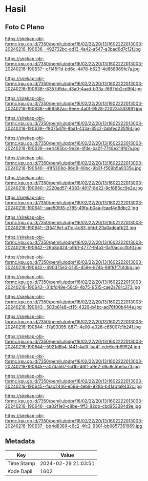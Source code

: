 # Hasil

## Foto C Plano

https://sirekap-obj-formc.kpu.go.id/7350/pemilu/pdpr/16/02/22/20/13/1602222013003-20240216-190636--492732bc-cd13-4a42-a547-a3bad6d7c12f.jpg

https://sirekap-obj-formc.kpu.go.id/7350/pemilu/pdpr/16/02/22/20/13/1602222013003-20240216-190637--cf145f1d-bd6c-4478-b623-4d858969fe7a.jpg

https://sirekap-obj-formc.kpu.go.id/7350/pemilu/pdpr/16/02/22/20/13/1602222013003-20240216-190638--8357d9da-d3a0-4aad-b33a-f667bb2cd9f4.jpg

https://sirekap-obj-formc.kpu.go.id/7350/pemilu/pdpr/16/02/22/20/13/1602222013003-20240216-190638--d69582ac-9eee-4a0f-9528-22023c535991.jpg

https://sirekap-obj-formc.kpu.go.id/7350/pemilu/pdpr/16/02/22/20/13/1602222013003-20240216-190639--f8075d79-8ba1-433a-85c2-2abfed235f94.jpg

https://sirekap-obj-formc.kpu.go.id/7350/pemilu/pdpr/16/02/22/20/13/1602222013003-20240216-190639--ee4485bc-9e2e-4fde-ba0f-7748e214fd7a.jpg

https://sirekap-obj-formc.kpu.go.id/7350/pemilu/pdpr/16/02/22/20/13/1602222013003-20240216-190640--41f5308d-86d8-40bc-9b3f-f569b5a9335e.jpg

https://sirekap-obj-formc.kpu.go.id/7350/pemilu/pdpr/16/02/22/20/13/1602222013003-20240216-190640--2220ad57-4083-4817-8d22-8cf885cc9e2e.jpg

https://sirekap-obj-formc.kpu.go.id/7350/pemilu/pdpr/16/02/22/20/13/1602222013003-20240216-190641--aae505f8-c785-49fa-b0aa-fcaef4d8dbc2.jpg

https://sirekap-obj-formc.kpu.go.id/7350/pemilu/pdpr/16/02/22/20/13/1602222013003-20240216-190641--2f5419ef-a11c-4c83-bfdd-20a0adeafb22.jpg

https://sirekap-obj-formc.kpu.go.id/7350/pemilu/pdpr/16/02/22/20/13/1602222013003-20240216-190642--26b8d424-b9b1-4777-94a3-0af0accc0bf0.jpg

https://sirekap-obj-formc.kpu.go.id/7350/pemilu/pdpr/16/02/22/20/13/1602222013003-20240216-190642--490d75e5-3135-459e-974b-88f81f7bfdbb.jpg

https://sirekap-obj-formc.kpu.go.id/7350/pemilu/pdpr/16/02/22/20/13/1602222013003-20240216-190643--31bfd49e-56c9-4b75-9515-cae2a781c373.jpg

https://sirekap-obj-formc.kpu.go.id/7350/pemilu/pdpr/16/02/22/20/13/1602222013003-20240216-190643--503b81e8-cf15-4326-b4bc-ad76f00b444e.jpg

https://sirekap-obj-formc.kpu.go.id/7350/pemilu/pdpr/16/02/22/20/13/1602222013003-20240216-190644--17a93095-8871-4e00-a026-c65007c1b241.jpg

https://sirekap-obj-formc.kpu.go.id/7350/pemilu/pdpr/16/02/22/20/13/1602222013003-20240216-190644--5921d8b4-f441-4a0f-ba4f-edc6ceb69924.jpg

https://sirekap-obj-formc.kpu.go.id/7350/pemilu/pdpr/16/02/22/20/13/1602222013003-20240216-190645--a07da567-5d1b-46ff-a9e2-d6a8c5be5a73.jpg

https://sirekap-obj-formc.kpu.go.id/7350/pemilu/pdpr/16/02/22/20/13/1602222013003-20240216-190645--faac2446-e596-4eb9-928b-b41ab1a9432c.jpg

https://sirekap-obj-formc.kpu.go.id/7350/pemilu/pdpr/16/02/22/20/13/1602222013003-20240216-190646--ca02f1e0-c8be-4ff3-82db-cbd953384d9e.jpg

https://sirekap-obj-formc.kpu.go.id/7350/pemilu/pdpr/16/02/22/20/13/1602222013003-20240216-190637--bb4d8389-c6c2-4fc2-9301-bb0857361969.jpg


## Metadata

| Key        | Value               |
| ---------- | ------------------- |
| Time Stamp | 2024-02-29 21:03:51 |
| Kode Dapil | 1602                |



